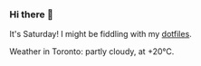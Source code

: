 ### Hi there :wave:

It's Saturday! I might be fiddling with my [dotfiles](https://github.com/bewuethr/dotfiles).

Weather in Toronto: partly cloudy, at +20°C.
